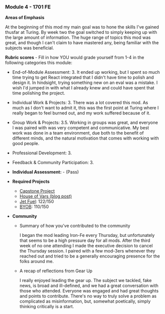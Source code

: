 ### Module 4 - 1701 FE

**Areas of Emphasis**

At the beginning of this mod my main goal was to hone the skills I've gained thusfar at Turing.  By week two the goal switched to simply keeping up with the large amount of information.  The huge range of topics this mod was great, and though I can't claim to have mastered any, being familiar with the subjects was beneficial.
 
 **Rubric scores** - Fill in how YOU would grade yourself from 1-4 in the following categories this module:
 
 * End-of-Module Assessment: 3.  It ended up working, but I spent so much time trying to get React integrated that I didn't have time to polish and design it.  In hindsight, trying something new on an eval was a mistake.  I wish I'd jumped in with what I already knew and could have spent that time polishing the project.

 * Individual Work & Projects: 3. There was a lot covered this mod.  As much as I don't want to admit it, this was the first point at Turing where I really began to feel burned out, and my work suffered because of it.
 
 * Group Work & Projects: 3.5. Working in groups was great, and everyone I was paired with was very competent and communicative.  My best work was done in a team environment, due both to the benefit of different minds, and the natural motivation that comes with working with good people.
 
 * Professional Development: 3.

 * Feedback & Community Participation: 3.

 
 * **Individual Assessment:** - (Pass)
 
 * **Required Projects**
	* [Capstone Project](https://github.com/zanedr/etude-part-deux)
	* [House of Vars (blog post)](https://medium.com/@zaneroosa/diving-into-the-swagger-codebase-e6f5e836f866)
	* [Jet Fuel](https://github.com/Adamj1232/Jet-Fuel): 122/150
	* [BYOB](https://github.com/zanedr/build-your-own-backend): 110/150

 * **Community**
	* Summary of how you've contributed to the community

		I began the mod leading Iron-Fe every Thursday, but unfortunately that seems to be a high pressure day for all mods.  After the third week of no one attending I made the executive decision to cancel the Thursday session. I paired with a few mod-3ers whenever they reached out and tried to be a generally encouraging presence for the folks around me. 

	* A recap of reflections from Gear Up
	
      I really enjoyed leading the gear up.  The subject we tackled, fake news, is broad and ill-defined, and we had a great conversation with those who attended. Everyone was engaged and had great thoughts and points to contribute.  There's no way to truly solve a problem as complicated as misinformation, but, somewhat poetically, simply thinking critically is a start.
